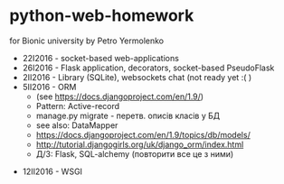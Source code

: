 # python-web-homework
for Bionic university
by Petro Yermolenko

* 22I2016 - socket-based web-applications
* 26I2016 - Flask application, decorators, socket-based PseudoFlask
* 2II2016 - Library (SQLite), websockets chat (not ready yet :( )
* 5II2016 - ORM
  * (see https://docs.djangoproject.com/en/1.9/)
  * Pattern: Active-record
  * manage.py migrate - перетв. описів класів у БД
  * see also: DataMapper
  * https://docs.djangoproject.com/en/1.9/topics/db/models/
  * http://tutorial.djangogirls.org/uk/django_orm/index.html
  * Д/З: Flask, SQL-alchemy (повторити все це з ними)
<!--
  C:\Users\oper4\PycharmProjects\python-web-homework\5II2016\library>py -3 manage.
py makemigrations
No changes detected

C:\Users\oper4\PycharmProjects\python-web-homework\5II2016\library>py -3 manage.
py startapp library_app

C:\Users\oper4\PycharmProjects\python-web-homework\5II2016\library>py -3 manage.
py makemigrations
Migrations for 'library_app':
  0001_initial.py:
    - Create model Author
    - Create model Book
    - Create model BookAuthor

C:\Users\oper4\PycharmProjects\python-web-homework\5II2016\library>py -3 manage.
py migrate
Operations to perform:
  Apply all migrations: auth, admin, library_app, contenttypes, sessions
Running migrations:
  Rendering model states... DONE
  Applying library_app.0001_initial... OK
-->
* 12II2016 - WSGI